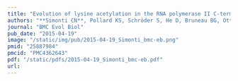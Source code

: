 ```yaml
---
title: "Evolution of lysine acetylation in the RNA polymerase II C-terminal domain"
authors: "**Simonti CN**, Pollard KS, Schröder S, He D, Bruneau BG, Ott M, Capra JA."
journal: "BMC Evol Biol"
pub_date: "2015-04-19"
image: "/static/img/pub/2015-04-19_Simonti_bmc-eb.png"
pmid: "25887984"
pmcid: "PMC4362643"
pdf: "/static/pdfs/2015-04-19_Simonti_bmc-eb.pdf"
url: 
---
```

